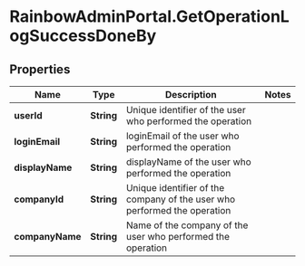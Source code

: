# RainbowAdminPortal.GetOperationLogSuccessDoneBy

## Properties

Name | Type | Description | Notes
------------ | ------------- | ------------- | -------------
**userId** | **String** | Unique identifier of the user who performed the operation | 
**loginEmail** | **String** | loginEmail of the user who performed the operation | 
**displayName** | **String** | displayName of the user who performed the operation | 
**companyId** | **String** | Unique identifier of the company of the user who performed the operation | 
**companyName** | **String** | Name of the company of the user who performed the operation | 


